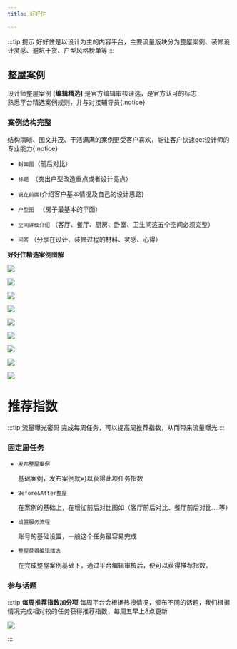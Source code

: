 ```yaml
---
title: 好好住

---
```


:::tip 提示
好好住是以设计为主的内容平台，主要流量版块分为整屋案例、装修设计灵感、避坑干货、户型风格榜单等
:::

## 整屋案例

设计师整屋案例 **[编辑精选]** 是官方编辑审核评选，是官方认可的标志<br>熟悉平台精选案例规则，并与对接辅导员{.notice}



### 案例结构完整

结构清晰、图文并茂、干活满满的案例更受客户喜欢，能让客户快速get设计师的专业能力{.notice}

- `封面图`（前后对比）

- `标题 `（突出户型改造重点或者设计亮点）

- `说在前面`(介绍客户基本情况及自己的设计思路)

- `户型图 ` （房子最基本的平面）

- `空间详细介绍` （客厅、餐厅、厨房、卧室、卫生间这五个空间必须完整）

- `问答` （分享在设计、装修过程的材料、灵感、心得）

  

**好好住精选案例图解**

![](https://cdn.jsdelivr.net/gh/xbrooke/img/brooke/01.jpg)

![](https://cdn.jsdelivr.net/gh/xbrooke/img/brooke/02.jpg)

![](https://cdn.jsdelivr.net/gh/xbrooke/img/brooke/03.jpg)

![](https://cdn.jsdelivr.net/gh/xbrooke/img/brooke/04.jpg)

![](https://cdn.jsdelivr.net/gh/xbrooke/img/brooke/05.jpg)

![](https://cdn.jsdelivr.net/gh/xbrooke/img/brooke/06.jpg)

![](https://cdn.jsdelivr.net/gh/xbrooke/img/brooke/07.jpg)

![](https://cdn.jsdelivr.net/gh/xbrooke/img/brooke/08.jpg)

![](https://cdn.jsdelivr.net/gh/xbrooke/img/brooke/09.jpg)



# 推荐指数 

:::tip 流量曝光密码
完成每周任务，可以提高周推荐指数，从而带来流量曝光
:::

### 固定周任务

- `发布整屋案例`   

  基础案例，发布案例就可以获得此项任务指数

- `Before&After整屋`

  在案例的基础上，在增加前后对比图如（客厅前后对比、餐厅前后对比....等）

- `设置服务流程`

  账号的基础设置，一般这个任务最容易完成

- `整屋获得编辑精选`

  在完成整屋案例基础下，通过平台编辑审核后，便可以获得推荐指数。

### 参与话题 

:::tip **每周推荐指数加分项**
每周平台会根据热搜情况，颁布不同的话题，我们根据情况完成相对较的任务获得推荐指数，每周五早上8点更新

![](https://cdn.jsdelivr.net/gh/xbrooke/img/brooke/83d096e9-aac3-421a-824a-fe009016fefc.png)

:::